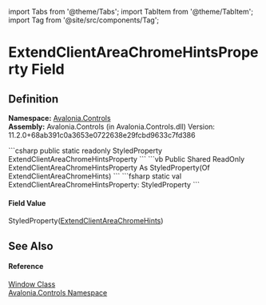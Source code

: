 import Tabs from '@theme/Tabs'; 
import TabItem from '@theme/TabItem'; 
import Tag from '@site/src/components/Tag'; 

# ExtendClientAreaChromeHintsProperty Field




## Definition
**Namespace:** <a href="N_Avalonia_Controls">Avalonia.Controls</a>  
**Assembly:** Avalonia.Controls (in Avalonia.Controls.dll) Version: 11.2.0+68ab391c0a3653e0722638e29fcbd9633c7fd386

<Tabs groupId="api-code-preview">
<TabItem value="csharp" label="C#">
```csharp
public static readonly StyledProperty<ExtendClientAreaChromeHints> ExtendClientAreaChromeHintsProperty
```
</TabItem>
<TabItem value="vb" label="VB">
```vb
Public Shared ReadOnly ExtendClientAreaChromeHintsProperty As StyledProperty(Of ExtendClientAreaChromeHints)
```
</TabItem>
<TabItem value="fsharp" label="F#">
```fsharp
static val ExtendClientAreaChromeHintsProperty: StyledProperty<ExtendClientAreaChromeHints>
```
</TabItem>
</Tabs>



#### Field Value
StyledProperty(<a href="T_Avalonia_Platform_ExtendClientAreaChromeHints">ExtendClientAreaChromeHints</a>)

## See Also


#### Reference
<a href="T_Avalonia_Controls_Window">Window Class</a>  
<a href="N_Avalonia_Controls">Avalonia.Controls Namespace</a>  

